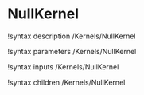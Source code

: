 <!-- MOOSE Documentation Stub: Remove this when content is added. -->

# NullKernel
!syntax description /Kernels/NullKernel

!syntax parameters /Kernels/NullKernel

!syntax inputs /Kernels/NullKernel

!syntax children /Kernels/NullKernel
